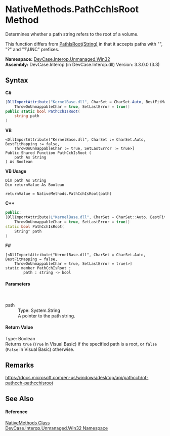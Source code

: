 # NativeMethods.PathCchIsRoot Method 
 

Determines whether a path string refers to the root of a volume. 

 This function differs from <a href="M_DevCase_Interop_Unmanaged_Win32_NativeMethods_PathIsRoot">PathIsRoot(String)</a> in that it accepts paths with "\", "\?" and "\?\UNC" prefixes.

**Namespace:**&nbsp;<a href="N_DevCase_Interop_Unmanaged_Win32">DevCase.Interop.Unmanaged.Win32</a><br />**Assembly:**&nbsp;DevCase.Interop (in DevCase.Interop.dll) Version: 3.3.0.0 (3.3)

## Syntax

**C#**<br />
``` C#
[DllImportAttribute("KernelBase.dll", CharSet = CharSet.Auto, BestFitMapping = false, 
	ThrowOnUnmappableChar = true, SetLastError = true)]
public static bool PathCchIsRoot(
	string path
)
```

**VB**<br />
``` VB
<DllImportAttribute("KernelBase.dll", CharSet := CharSet.Auto, BestFitMapping := false, 
	ThrowOnUnmappableChar := true, SetLastError := true>]
Public Shared Function PathCchIsRoot ( 
	path As String
) As Boolean
```

**VB Usage**<br />
``` VB Usage
Dim path As String
Dim returnValue As Boolean

returnValue = NativeMethods.PathCchIsRoot(path)
```

**C++**<br />
``` C++
public:
[DllImportAttribute(L"KernelBase.dll", CharSet = CharSet::Auto, BestFitMapping = false, 
	ThrowOnUnmappableChar = true, SetLastError = true)]
static bool PathCchIsRoot(
	String^ path
)
```

**F#**<br />
``` F#
[<DllImportAttribute("KernelBase.dll", CharSet = CharSet.Auto, BestFitMapping = false, 
	ThrowOnUnmappableChar = true, SetLastError = true)>]
static member PathCchIsRoot : 
        path : string -> bool 

```


#### Parameters
&nbsp;<dl><dt>path</dt><dd>Type: System.String<br />A pointer to the path string.</dd></dl>

#### Return Value
Type: Boolean<br />Returns `true` (`True` in Visual Basic) if the specified path is a root, or `false` (`False` in Visual Basic) otherwise.

## Remarks
<a href="https://docs.microsoft.com/en-us/windows/desktop/api/pathcch/nf-pathcch-pathcchisroot" target="_blank">https://docs.microsoft.com/en-us/windows/desktop/api/pathcch/nf-pathcch-pathcchisroot</a>

## See Also


#### Reference
<a href="T_DevCase_Interop_Unmanaged_Win32_NativeMethods">NativeMethods Class</a><br /><a href="N_DevCase_Interop_Unmanaged_Win32">DevCase.Interop.Unmanaged.Win32 Namespace</a><br />